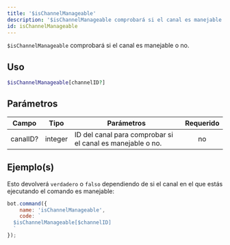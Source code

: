 ```yaml
---
title: '$isChannelManageable'
description: '$isChannelManageable comprobará si el canal es manejable o no.'
id: isChannelManageable
---
```


`$isChannelManageable` comprobará si el canal es manejable o no.

## Uso

```php
$isChannelManageable[channelID?]
```

## Parámetros

| Campo    | Tipo    | Parámetros                                                 | Requerido |
| -------- | ------- | ---------------------------------------------------------- |:---------:|
| canalID? | integer | ID del canal para comprobar si el canal es manejable o no. |    no     |

## Ejemplo(s)

Esto devolverá `verdadero` o `falso` dependiendo de si el canal en el que estás ejecutando el comando es manejable:

```javascript
bot.command({
    name: 'isChannelManageable',
    code: `
  $isChannelManageable[$channelID]
  `
});
```
